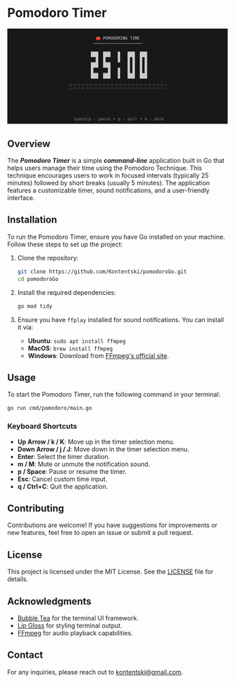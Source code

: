 # Pomodoro Timer

<div align="center">
  <img alt="Pomotroid" src=".github/images/timer.png">
</div>

## Overview

The ___Pomodoro Timer___ is a simple ___command-line___ application built in Go that helps users manage their time using the Pomodoro Technique. This technique encourages users to work in focused intervals (typically 25 minutes) followed by short breaks (usually 5 minutes). The application features a customizable timer, sound notifications, and a user-friendly interface.




## Installation

To run the Pomodoro Timer, ensure you have Go installed on your machine. Follow these steps to set up the project:

1. Clone the repository:
   ```bash
   git clone https://github.com/Kontentski/pomodoroGo.git
   cd pomodoroGo
   ```

2. Install the required dependencies:
   ```bash
   go mod tidy
   ```

3. Ensure you have `ffplay` installed for sound notifications. You can install it via:
   - **Ubuntu**: `sudo apt install ffmpeg`
   - **MacOS**: `brew install ffmpeg`
   - **Windows**: Download from [FFmpeg's official site](https://ffmpeg.org/download.html).

## Usage

To start the Pomodoro Timer, run the following command in your terminal:
```bash
go run cmd/pomodoro/main.go
```


### Keyboard Shortcuts

- **Up Arrow / k / K**: Move up in the timer selection menu.
- **Down Arrow / j / J**: Move down in the timer selection menu.
- **Enter**: Select the timer duration.
- **m / M**: Mute or unmute the notification sound.
- **p / Space**: Pause or resume the timer.
- **Esc**: Cancel custom time input.
- **q / Ctrl+C**: Quit the application.

## Contributing

Contributions are welcome! If you have suggestions for improvements or new features, feel free to open an issue or submit a pull request.

## License

This project is licensed under the MIT License. See the [LICENSE](LICENSE) file for details.

## Acknowledgments

- [Bubble Tea](https://github.com/charmbracelet/bubbletea) for the terminal UI framework.
- [Lip Gloss](https://github.com/charmbracelet/lipgloss) for styling terminal output.
- [FFmpeg](https://ffmpeg.org/) for audio playback capabilities.

## Contact

For any inquiries, please reach out to [kontentski@gmail.com](mailto:kontentski@gmail.com).
